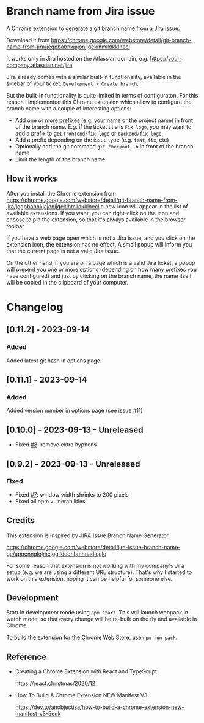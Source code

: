 # Branch name from Jira issue

A Chrome extension to generate a git branch name from a Jira issue.

Download it from https://chrome.google.com/webstore/detail/git-branch-name-from-jira/jegpbabnkjajonljgekihmlldkklneci

It works only in Jira hosted on the Atlassian domain, e.g. https://your-company.atlassian.net/jira

Jira already comes with a similar built-in functionality, available in the sidebar of your ticket: `Development > Create branch`.

But the built-in functionality is quite limited in terms of configuraton. For this reason I implemented this Chrome extension which allow to configure the branch name with a couple of interesting options:
- Add one or more prefixes (e.g. your name or the project name) in front of the branch name.
  E.g. if the ticket title is `Fix logo`, you may want to add a prefix to get `frontend/fix-logo` or `backend/fix-logo`.
- Add a prefix depending on the issue type (e.g. `feat`, `fix`, etc)
- Optionally add the git command `git checkout -b` in front of the branch name
- Limit the length of the branch name

## How it works
After you install the Chrome extension from https://chrome.google.com/webstore/detail/git-branch-name-from-jira/jegpbabnkjajonljgekihmlldkklneci a new icon will appear in the list of available extensions.
If you want, you can right-click on the icon and choose to pin the extension, so that it's always
available in the browser toolbar

If you have a web page open which is not a Jira issue, and you click on the extension icon, the extension has no effect.
A small popup will inform you that the current page is not a valid Jira issue.

On the other hand, if you are on a page which is a valid Jira ticket, a popup will present you one or more options (depending 
on how many prefixes you have configured) and just by clicking on the branch name, the name itself will be 
copied in the clipboard of your computer.

# Changelog

## [0.11.2] - 2023-09-14
### Added

Added latest git hash in options page.

## [0.11.1] - 2023-09-14
### Added

Added version number in options page (see issue [#11](https://github.com/csarnataro/branch-name-from-jira-issue/issues/11))

## [0.10.0] - 2023-09-13 - Unreleased
- Fixed [#8](https://github.com/csarnataro/branch-name-from-jira-issue/issues/8): remove extra hyphens

## [0.9.2] - 2023-09-13 - Unreleased
### Fixed
- Fixed [#7](https://github.com/csarnataro/branch-name-from-jira-issue/issues/7): window width shrinks to 200 pixels
- Fixed all npm vulnerabilities


## Credits
This extension is inspired by JIRA Issue Branch Name Generator

https://chrome.google.com/webstore/detail/jira-issue-branch-name-ge/apgennglojmcjggiideonbmhnadicglo

For some reason that extension is not working with my company's Jira setup (e.g. we are using a different URL structure).
That's why I started to work on this extension, hoping it can be helpful for someone else.

## Development
Start in development mode using `npm start`. This will launch webpack in watch mode, so that every change will be re-built on the fly and available in Chrome

To build the extension for the Chrome Web Store, use `npm run pack`.

## Reference

- Creating a Chrome Extension with React and TypeScript

  https://react.christmas/2020/12

- How To Build A Chrome Extension NEW Manifest V3

  https://dev.to/anobjectisa/how-to-build-a-chrome-extension-new-manifest-v3-5edk



